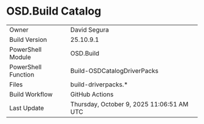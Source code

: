﻿# OSD.Build Catalog

| | |
|-|-|
| Owner | David Segura |
| Build Version | 25.10.9.1 |
| PowerShell Module | OSD.Build |
| PowerShell Function | Build-OSDCatalogDriverPacks |
| Files | build-driverpacks.* |
| Build Workflow | GitHub Actions |
| Last Update | Thursday, October 9, 2025 11:06:51 AM UTC |
